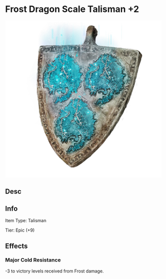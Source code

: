 # Frost Dragon Scale Talisman +2

![Copyrighted Image](FrostDragonScaleTalisman+2.png)

## Desc

## Info

Item Type: Talisman

Tier: Epic (+9)

## Effects

### Major Cold Resistance

-3 to victory levels received from Frost damage.
